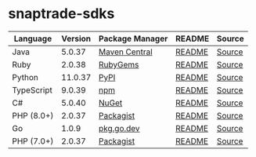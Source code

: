 # snaptrade-sdks

|Language|Version|Package Manager|README|Source|
|-|-|-|-|-|
|Java|5.0.37|[Maven Central](https://central.sonatype.com/artifact/com.konfigthis/snaptrade-java-sdk/5.0.37)|[README](https://github.com/passiv/snaptrade-sdks/tree/HEAD/sdks/java#readme)|[Source](https://github.com/passiv/snaptrade-sdks/tree/HEAD/sdks/java)|
|Ruby|2.0.38|[RubyGems](https://rubygems.org/gems/snaptrade/versions/2.0.38)|[README](https://github.com/passiv/snaptrade-sdks/tree/HEAD/sdks/ruby#readme)|[Source](https://github.com/passiv/snaptrade-sdks/tree/HEAD/sdks/ruby)|
|Python|11.0.37|[PyPI](https://pypi.org/project/snaptrade-python-sdk/11.0.37)|[README](https://github.com/passiv/snaptrade-sdks/tree/HEAD/sdks/python#readme)|[Source](https://github.com/passiv/snaptrade-sdks/tree/HEAD/sdks/python)|
|TypeScript|9.0.39|[npm](https://www.npmjs.com/package/snaptrade-typescript-sdk/v/9.0.39)|[README](https://github.com/passiv/snaptrade-sdks/tree/HEAD/sdks/typescript#readme)|[Source](https://github.com/passiv/snaptrade-sdks/tree/HEAD/sdks/typescript)|
|C#|5.0.40|[NuGet](https://nuget.org/packages/SnapTrade.Net/5.0.40)|[README](https://github.com/passiv/snaptrade-sdks/tree/HEAD/sdks/csharp#readme)|[Source](https://github.com/passiv/snaptrade-sdks/tree/HEAD/sdks/csharp)|
|PHP (8.0+)|2.0.37|[Packagist](https://packagist.org/packages/konfig/snaptrade-php-sdk#2.0.37)|[README](https://github.com/passiv/snaptrade-php-sdk/tree/HEAD#readme)|[Source](https://github.com/passiv/snaptrade-php-sdk/tree/HEAD)|
|Go|1.0.9|[pkg.go.dev](https://pkg.go.dev/github.com/passiv/snaptrade-sdks/sdks/go)|[README](https://github.com/passiv/snaptrade-sdks/tree/HEAD/sdks/go#readme)|[Source](https://github.com/passiv/snaptrade-sdks/tree/HEAD/sdks/go)|
|PHP (7.0+)|2.0.37|[Packagist](https://packagist.org/packages/konfig/snaptrade-php-7-sdk#2.0.37)|[README](https://github.com/passiv/snaptrade-php-7-sdk/tree/HEAD#readme)|[Source](https://github.com/passiv/snaptrade-php-7-sdk/tree/HEAD)|